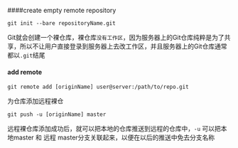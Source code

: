 ####create empty remote repository
```
git init --bare repositoryName.git
```
Git就会创建一个裸仓库，裸仓库`没有工作区`，因为服务器上的Git仓库纯粹是为了共享，所以不让用户直接登录到服务器上去改工作区，并且服务器上的Git仓库通常都以`.git`结尾
#### add remote
```
git remote add [originName] user@server:/path/to/repo.git
```
为仓库添加远程裸仓
```
git push -u [originName] master 
```
远程裸仓库添加成功后，就可以把本地的仓库推送到远程的仓库中，`-u` 可以把本地master 和 远程 master分支关联起来，以便在以后的推送中免去分支名称
